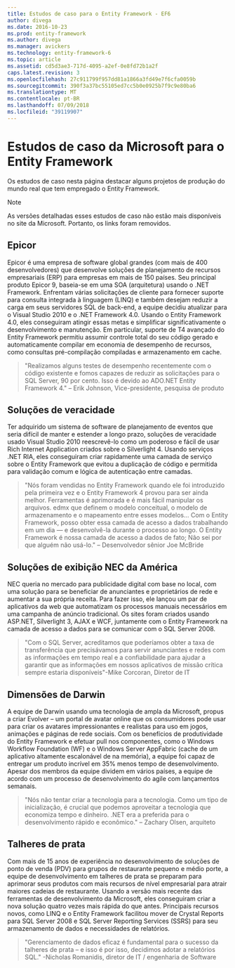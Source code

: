 ```yaml
---
title: Estudos de caso para o Entity Framework - EF6
author: divega
ms.date: 2016-10-23
ms.prod: entity-framework
ms.author: divega
ms.manager: avickers
ms.technology: entity-framework-6
ms.topic: article
ms.assetid: cd5d3ae3-717d-4095-a2ef-0e8fd72b1a2f
caps.latest.revision: 3
ms.openlocfilehash: 27c911799f957dd81a1866a3fd49e7f6cfa0059b
ms.sourcegitcommit: 390f3a37bc55105ed7cc5b0e0925b7f9c9e80ba6
ms.translationtype: MT
ms.contentlocale: pt-BR
ms.lasthandoff: 07/09/2018
ms.locfileid: "39119907"
---
```

# <a name="microsoft-case-studies-for-entity-framework"></a>Estudos de caso da Microsoft para o Entity Framework
Os estudos de caso nesta página destacar alguns projetos de produção do mundo real que tem empregado o Entity Framework.
> [!NOTE]
> As versões detalhadas esses estudos de caso não estão mais disponíveis no site da Microsoft. Portanto, os links foram removidos.

## <a name="epicor"></a>Epicor
Epicor é uma empresa de software global grandes (com mais de 400 desenvolvedores) que desenvolve soluções de planejamento de recursos empresariais (ERP) para empresas em mais de 150 países.
Seu principal produto Epicor 9, baseia-se em uma SOA (arquitetura) usando o .NET Framework.
Enfrentam várias solicitações de cliente para fornecer suporte para consulta integrada à linguagem (LINQ) e também desejam reduzir a carga em seus servidores SQL de back-end, a equipe decidiu atualizar para o Visual Studio 2010 e o .NET Framework 4.0.
Usando o Entity Framework 4.0, eles conseguiram atingir essas metas e simplificar significativamente o desenvolvimento e manutenção.
Em particular, suporte de T4 avançado do Entity Framework permitiu assumir controle total do seu código gerado e automaticamente compilar em economia de desempenho de recursos, como consultas pré-compilação compiladas e armazenamento em cache.

> "Realizamos alguns testes de desempenho recentemente com o código existente e fomos capazes de reduzir as solicitações para o SQL Server, 90 por cento.
Isso é devido ao ADO.NET Entity Framework 4." – Erik Johnson, Vice-presidente, pesquisa de produto  

## <a name="veracity-solutions"></a>Soluções de veracidade
Ter adquirido um sistema de software de planejamento de eventos que seria difícil de manter e estender a longo prazo, soluções de veracidade usado Visual Studio 2010 reescrevê-lo como um poderoso e fácil de usar Rich Internet Application criados sobre o Silverlight 4.
Usando serviços .NET RIA, eles conseguiram criar rapidamente uma camada de serviço sobre o Entity Framework que evitou a duplicação de código e permitida para validação comum e lógica de autenticação entre camadas.  

> "Nós foram vendidas no Entity Framework quando ele foi introduzido pela primeira vez e o Entity Framework 4 provou para ser ainda melhor.
Ferramentas é aprimorada e é mais fácil manipular os arquivos. edmx que definem o modelo conceitual, o modelo de armazenamento e o mapeamento entre esses modelos... Com o Entity Framework, posso obter essa camada de acesso a dados trabalhando em um dia — e desenvolvê-la durante o processo ao longo.
O Entity Framework é nossa camada de acesso a dados de fato; Não sei por que alguém não usá-lo." – Desenvolvedor sênior Joe McBride

## <a name="nec-display-solutions-of-america"></a>Soluções de exibição NEC da América
NEC queria no mercado para publicidade digital com base no local, com uma solução para se beneficiar de anunciantes e proprietários de rede e aumentar a sua própria receita.
Para fazer isso, ele lançou um par de aplicativos da web que automatizam os processos manuais necessários em uma campanha de anúncio tradicional.
Os sites foram criados usando ASP.NET, Silverlight 3, AJAX e WCF, juntamente com o Entity Framework na camada de acesso a dados para se comunicar com o SQL Server 2008.

> "Com o SQL Server, acreditamos que poderíamos obter a taxa de transferência que precisávamos para servir anunciantes e redes com as informações em tempo real e a confiabilidade para ajudar a garantir que as informações em nossos aplicativos de missão crítica sempre estaria disponíveis"-Mike Corcoran, Diretor de IT

## <a name="darwin-dimensions"></a>Dimensões de Darwin
A equipe de Darwin usando uma tecnologia de ampla da Microsoft, propus a criar Evolver – um portal de avatar online que os consumidores pode usar para criar os avatares impressionantes e realistas para uso em jogos, animações e páginas de rede sociais.
Com os benefícios de produtividade do Entity Framework e efetuar pull nos componentes, como o Windows Workflow Foundation (WF) e o Windows Server AppFabric (cache de um aplicativo altamente escalonável de na memória), a equipe foi capaz de entregar um produto incrível em 35% menos tempo de desenvolvimento.
Apesar dos membros da equipe dividem em vários países, a equipe de acordo com um processo de desenvolvimento do agile com lançamentos semanais.

 > "Nós não tentar criar a tecnologia para a tecnologia. Como um tipo de inicialização, é crucial que podemos aproveitar a tecnologia que economiza tempo e dinheiro.
 .NET era a preferida para o desenvolvimento rápido e econômico." – Zachary Olsen, arquiteto  

## <a name="silverware"></a>Talheres de prata
Com mais de 15 anos de experiência no desenvolvimento de soluções de ponto de venda (PDV) para grupos de restaurante pequeno e médio porte, a equipe de desenvolvimento em talheres de prata se preparam para aprimorar seus produtos com mais recursos de nível empresarial para atrair maiores cadeias de restaurante.
Usando a versão mais recente das ferramentas de desenvolvimento da Microsoft, eles conseguiram criar a nova solução quatro vezes mais rápida do que antes.
Principais recursos novos, como LINQ e o Entity Framework facilitou mover de Crystal Reports para SQL Server 2008 e SQL Server Reporting Services (SSRS) para seu armazenamento de dados e necessidades de relatórios.

> "Gerenciamento de dados eficaz é fundamental para o sucesso da talheres de prata – e isso é por isso, decidimos adotar a relatórios SQL." -Nicholas Romanidis, diretor de IT / engenharia de Software
